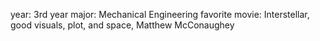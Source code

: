 year: 3rd year
major: Mechanical Engineering
favorite movie: Interstellar, good visuals, plot, and space, Matthew McConaughey
